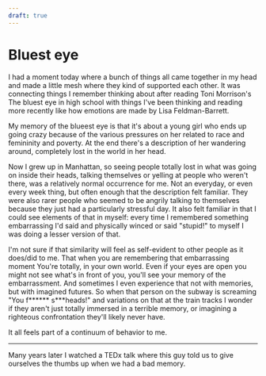 ```yaml
---
draft: true
---
```


# Bluest eye

I had a moment today where a bunch of things all came together in my head and made a little mesh where they kind of supported each other. It was connecting things I remember thinking about after reading Toni Morrison's The bluest eye in high school with things I've been thinking and reading more recently like how emotions are made by Lisa Feldman-Barrett.

My memory of the blueest eye is that it's about a young girl who ends up going crazy because of the various pressures on her related to race and femininity and poverty. At the end there's a description of her wandering around, completely lost in the world in her head. 

Now I grew up in Manhattan, so seeing people totally lost in what was going on inside their heads, talking themselves or yelling at people who weren't there, was a relatively normal occurrence for me. Not an everyday, or even every week thing, but often enough that the description felt familiar. They were also rarer people who seemed to be angrily talking to themselves because they just had a particularly stressful day. It also felt familiar in that I could see elements of that in myself: every time I remembered something embarrassing I'd said and physically winced or said "stupid!" to myself I was doing a lesser version of that.

I'm not sure if that similarity will feel as self-evident to other people as it does/did to me. That when you are remembering that embarrassing moment You're totally, in your own world. Even if your eyes are open you might not see what's in front of you, you'll see your memory of the embarrassment. And sometimes I even experience that not with memories, but with imagined futures. So when that person on the subway is screaming "You f****** s***heads!" and variations on that at the train tracks I wonder if they aren't just totally immersed in a terrible memory, or imagining a righteous confrontation they'll likely never have.

It all feels part of a continuum of behavior to me.

---

Many years later I watched a TEDx talk where this guy told us to give ourselves the thumbs up when we had a bad memory.
